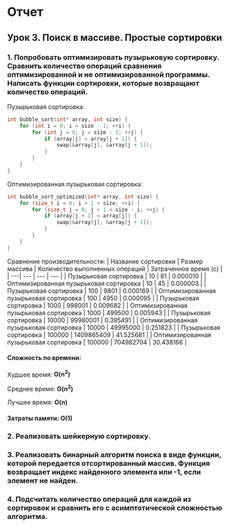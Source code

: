 # Отчет

## Урок 3. Поиск в массиве. Простые сортировки

### 1. Попробовать оптимизировать пузырьковую сортировку. Сравнить количество операций сравнения оптимизированной и не оптимизированной программы. Написать функции сортировки, которые возвращают количество операций.

Пузырьковая сортировка:

```c
int bubble_sort(int* array, int size) {
    for (int i = 0; i < size - 1; ++i) {
        for (int j = 0; j < size - 1; ++j) {
            if (array[j] > array[j + 1]) {
                swap(&array[j], &array[j + 1]);
            }
        }
    }
}
```

Оптимизированная пузырьковая сортировка:

```c
int bubble_sort_optimized(int* array, int size) {
    for (size_t i = 0; i + 1 < size; ++i) {
        for (size_t j = 0; j + 1 < size - i; ++j) {
            if (array[j + 1] < array[j]) {
                swap(&array[j], &array[j + 1]);
            }
        }
    }
}
```

Сравнение производительности:
| Название сортировки | Размер массива | Количество выполненных операций | Затраченное время (с) |
| ---| --- | --- | --- |
| Пузырьковая сортировка | 10 | 81 | 0.000010 |
| Оптимизированная пузырьковая сортировка | 10 | 45 | 0.000003 |
| Пузырьковая сортировка | 100 | 9801 | 0.000169 |
| Оптимизированная пузырьковая сортировка | 100 | 4950 | 0.000095 |
| Пузырьковая сортировка | 1000 | 998001 | 0.009682 |
| Оптимизированная пузырьковая сортировка | 1000 | 499500 | 0.005943 |
| Пузырьковая сортировка | 10000 | 99980001 | 0.395491 |
| Оптимизированная пузырьковая сортировка | 10000 | 49995000 | 0.251823 |
| Пузырьковая сортировка | 100000 | 1409865409 | 41.525681 |
| Оптимизированная пузырьковая сортировка | 100000 | 704982704 | 30.438166 |

#### Сложность по времени:

Худшее время: **O(n<sup>2</sup>)**

Среднее время: **O(n<sup>2</sup>)**

Лучшее время: **O(n)**

#### Затраты памяти: **O(1)**

### 2. Реализовать шейкерную сортировку.

### 3. Реализовать бинарный алгоритм поиска в виде функции, которой передается отсортированный массив. Функция возвращает индекс найденного элемента или -1, если элемент не найден.

### 4. Подсчитать количество операций для каждой из сортировок и сравнить его с асимптотической сложностью алгоритма.
